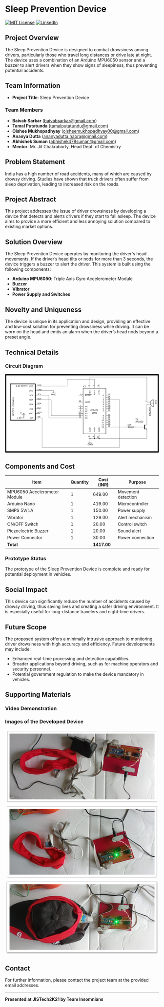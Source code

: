 # Sleep Prevention Device
[![MIT License][license-shield]][license-url]
[![LinkedIn][linkedin-shield]][linkedin-url]

## Project Overview
The Sleep Prevention Device is designed to combat drowsiness among drivers, particularly those who travel long distances or drive late at night. The device uses a combination of an Arduino MPU6050 sensor and a buzzer to alert drivers when they show signs of sleepiness, thus preventing potential accidents.

## Team Information
- **Project Title**: Sleep Prevention Device

### Team Members
- **Baivab Sarkar** (baivabsarkar@gmail.com)
- **Tamal Putatunda** (tamalputatundu@gmail.com)
- **Oishee Mukhopadhyay** (oisheemukhopadhyay00@gmail.com)
- **Ananya Dutta** (ananyadutta.habra@gmail.com)
- **Abhishek Suman** (abhishek478suman@gmail.com)
- **Mentor**: Mr. Jit Chakraborty, Head Dept. of Chemistry

## Problem Statement
India has a high number of road accidents, many of which are caused by drowsy driving. Studies have shown that truck drivers often suffer from sleep deprivation, leading to increased risk on the roads.

## Project Abstract
This project addresses the issue of driver drowsiness by developing a device that detects and alerts drivers if they start to fall asleep. The device aims to provide a more efficient and less annoying solution compared to existing market options.

## Solution Overview
The Sleep Prevention Device operates by monitoring the driver's head movements. If the driver’s head tilts or nods for more than 3 seconds, the device triggers a buzzer to alert the driver. This system is built using the following components:
- **Arduino MPU6050**: Triple Axis Gyro Accelerometer Module
- **Buzzer**
- **Vibrator**
- **Power Supply and Switches**

## Novelty and Uniqueness
The device is unique in its application and design, providing an effective and low-cost solution for preventing drowsiness while driving. It can be worn on the head and emits an alarm when the driver’s head nods beyond a preset angle.

## Technical Details
### Circuit Diagram
<img src="Image/connnection flow 1.png">

## Components and Cost
| Item                            | Quantity | Cost (INR) | Purpose                  |
|---------------------------------|----------|------------|--------------------------|
| MPU6050 Accelerometer Module    | 1        | 649.00     | Movement detection       |
| Arduino Nano                    | 1        | 419.00     | Microcontroller          |
| SMPS 5V/1A                      | 1        | 150.00     | Power supply             |
| Vibrator                        | 1        | 129.00     | Alert mechanism          |
| ON/OFF Switch                   | 1        | 20.00      | Control switch           |
| Piezoelectric Buzzer            | 1        | 20.00      | Sound alert              |
| Power Connector                 | 1        | 30.00      | Power connection         |
| **Total**                       |          | **1417.00**|                          |

### Prototype Status
The prototype of the Sleep Prevention Device is complete and ready for potential deployment in vehicles.

## Social Impact
This device can significantly reduce the number of accidents caused by drowsy driving, thus saving lives and creating a safer driving environment. It is especially useful for long-distance travelers and night-time drivers.

## Future Scope
The proposed system offers a minimally intrusive approach to monitoring driver drowsiness with high accuracy and efficiency. Future developments may include:
- Enhanced real-time processing and detection capabilities.
- Broader applications beyond driving, such as for machine operators and security personnel.
- Potential government regulation to make the device mandatory in vehicles.

## Supporting Materials
### Video Demonstration

### Images of the Developed Device
<img src="Image/Picture1.jpg">
<img src="Image/Picture2.jpg">
<img src="Image/Picture3.jpg">

## Contact
For further information, please contact the project team at the provided email addresses.

---
**Presented at JISTech2K21 by Team Insomnians**

[license-shield]: https://img.shields.io/badge/License-MIT-red.svg
[license-url]: https://github.com/iam-baivab/News-Scraping-using-BeautyfulSoup-Selenium-with-Django/blob/main/LICENSE
[linkedin-shield]: https://img.shields.io/badge/-LinkedIn-black.svg?style=flat&logo=linkedin&colorB=blue
[linkedin-url]: https://www.linkedin.com/in/baivabsarkar/